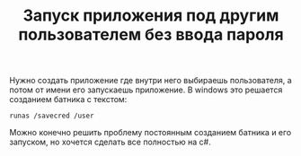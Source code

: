 ﻿---
title: "Запуск приложения под другим пользователем без ввода пароля"
se.owner.user_id: 193923
se.owner.display_name: "polsok"
se.owner.link: "https://ru.stackoverflow.com/users/193923/polsok"
se.link: "https://ru.stackoverflow.com/questions/913505/%d0%97%d0%b0%d0%bf%d1%83%d1%81%d0%ba-%d0%bf%d1%80%d0%b8%d0%bb%d0%be%d0%b6%d0%b5%d0%bd%d0%b8%d1%8f-%d0%bf%d0%be%d0%b4-%d0%b4%d1%80%d1%83%d0%b3%d0%b8%d0%bc-%d0%bf%d0%be%d0%bb%d1%8c%d0%b7%d0%be%d0%b2%d0%b0%d1%82%d0%b5%d0%bb%d0%b5%d0%bc-%d0%b1%d0%b5%d0%b7-%d0%b2%d0%b2%d0%be%d0%b4%d0%b0-%d0%bf%d0%b0%d1%80%d0%be%d0%bb%d1%8f"
se.question_id: 913505
se.post_type: question
se.score: 1
---
<p>Нужно создать приложение где внутри него выбираешь пользователя, а потом от имени его запускаешь приложение. В windows это решается созданием батника с текстом:</p>

<pre><code>runas /savecred /user
</code></pre>

<p>Можно конечно решить проблему постоянным созданием батника и его запуском, но хочется сделать все полностью на c#.</p>
